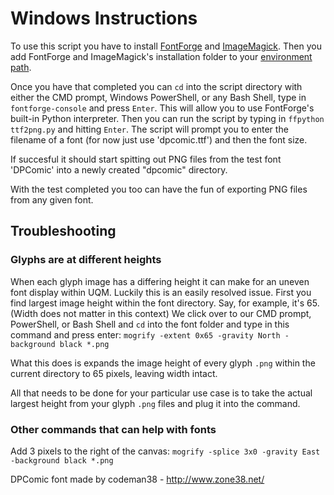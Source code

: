 # Windows Instructions

To use this script you have to install [FontForge](https://fontforge.org/en-US/downloads/) and [ImageMagick](https://imagemagick.org/script/download.php).
Then you add FontForge and ImageMagick's installation folder
to your [environment path](https://stackoverflow.com/a/44272417/2373275).

Once you have that completed you can `cd` into the script directory
with either the CMD prompt, Windows PowerShell, or any Bash Shell,
type in `fontforge-console` and press `Enter`. 
This will allow you to  use FontForge's built-in Python interpreter.
Then you can run the script by typing in `ffpython ttf2png.py` and 
hitting `Enter`. The script will prompt you to enter the filename of
a font (for now just use 'dpcomic.ttf') and then the font size.

If succesful it should start spitting out PNG files
from the test font 'DPComic' into a newly created "dpcomic" directory.

With the test completed you too can have the fun of exporting PNG files
from any given font.

## Troubleshooting
### Glyphs are at different heights
When each glyph image has a differing height it can make for an uneven font 
display within UQM. Luckily this is an easily resolved issue. 
First you find largest image height within the font directory.
Say, for example, it's 65. (Width does not matter in this context)
We click over to our CMD prompt, PowerShell, or Bash Shell and `cd` into
the font folder and type in this command and press enter:
`mogrify -extent 0x65 -gravity North -background black *.png`

What this does is expands the image height of every glyph `.png` within 
the current directory to 65 pixels, leaving width intact.

All that needs to be done for your particular use case is to take the 
actual largest height from your glyph `.png` files and plug it into the command.


### Other commands that can help with fonts

Add 3 pixels to the right of the canvas:
`mogrify -splice 3x0 -gravity East -background black *.png`

DPComic font made by codeman38 - http://www.zone38.net/